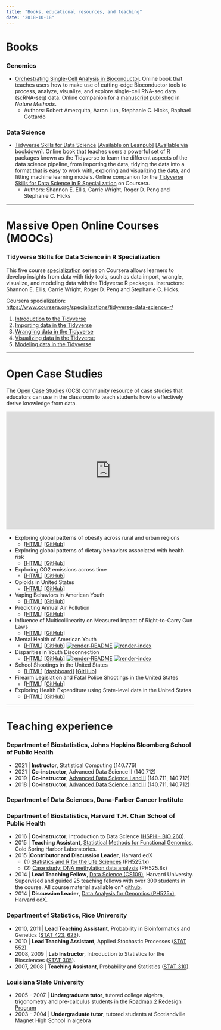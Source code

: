 ```yaml
---
title: "Books, educational resources, and teaching"
date: "2018-10-18"
---
```


# Books


### Genomics 

- [Orchestrating Single-Cell Analysis in Bioconductor](http://bioconductor.org/books/release/OSCA/). Online book that teaches users how to make use of cutting-edge Bioconductor tools to process, analyze, visualize, and explore single-cell RNA-seq data (scRNA-seq) data. Online companion for a [manuscript published](https://doi.org/10.1038/s41592-019-0654-x) in _Nature Methods_.
  - Authors: Robert Amezquita, Aaron Lun, Stephanie C. Hicks, Raphael Gottardo


### Data Science 

- [Tidyverse Skills for Data Science](https://jhudatascience.org/tidyversecourse) [[Available on Leanpub](https://leanpub.com/tidyverseskillsdatascience)] [[Available via bookdown](https://jhudatascience.org/tidyversecourse)]. Online book that teaches users a powerful set of R packages known as the Tidyverse to learn the different aspects of the data science pipeline, from importing the data, tidying the data into a format that is easy to work with, exploring and visualizing the data, and fitting machine learning models. Online companion for the [Tidyverse Skills for Data Science in R Specialization](https://www.coursera.org/specializations/tidyverse-data-science-r/) on Coursera.
  - Authors: Shannon E. Ellis, Carrie Wright, Roger D. Peng and Stephanie C. Hicks

--- 

# Massive Open Online Courses (MOOCs)

### Tidyverse Skills for Data Science in R Specialization

This five course [specialization](https://www.coursera.org/specializations/tidyverse-data-science-r/) series on Coursera allows learners to develop insights from data with tidy tools, such as data import, wrangle, visualize, and modeling data with the Tidyverse R packages. Instructors: Shannon E. Ellis, Carrie Wright, Roger D. Peng and Stephanie C. Hicks. 

Coursera specialization: https://www.coursera.org/specializations/tidyverse-data-science-r/

1. [Introduction to the Tidyverse](https://www.coursera.org/learn/tidyverse)
2. [Importing data in the Tidyverse](https://www.coursera.org/learn/tidyverse-importing-data)
3. [Wrangling data in the Tidyverse](https://www.coursera.org/learn/tidyverse-data-wrangling)
4. [Visualizing data in the Tidyverse](https://www.coursera.org/learn/tidyverse-visualize-data)
5. [Modeling data in the Tidyverse](https://www.coursera.org/learn/tidyverse-modelling-data)

--- 

# Open Case Studies

The [Open Case Studies](https://www.opencasestudies.org) (OCS) community resource of case studies that educators can use in the classroom to teach students how to effectively derive knowledge from data. 

<p align="center"><iframe width="560" height="315" src="https://www.youtube.com/embed/DgzBSOY5Yc8" frameborder="0" allowfullscreen></iframe></p>

- Exploring global patterns of obesity across rural and urban regions 
  - [[HTML](https://www.opencasestudies.org/ocs-bp-rural-and-urban-obesity)] [[GitHub](https://github.com/opencasestudies/ocs-bp-rural-and-urban-obesity)]
- Exploring global patterns of dietary behaviors associated with health risk 
  - [[HTML](https://www.opencasestudies.org/ocs-bp-diet)] [[GitHub](https://github.com/opencasestudies/)]
- Exploring CO2 emissions across time 
  - [[HTML](https://www.opencasestudies.org/ocs-bp-co2-emissions)] [[GitHub](https://github.com/opencasestudies/ocs-bp-co2-emissions)]
- Opioids in United States 
  - [[HTML](https://www.opencasestudies.org/ocs-bp-opioid-rural-urban)] [[GitHub](https://github.com/opencasestudies/ocs-bp-opioid-rural-urban)]
- Vaping Behaviors in American Youth 
  - [[HTML](https://www.opencasestudies.org/ocs-bp-vaping-case-study)] [[GitHub](https://github.com/opencasestudies/ocs-bp-vaping-case-study)]
- Predicting Annual Air Pollution 
  - [[HTML](https://www.opencasestudies.org/ocs-bp-air-pollution)] [[GitHub](https://github.com/opencasestudies/ocs-bp-air-pollution)]
- Influence of Multicollinearity on Measured Impact of Right-to-Carry Gun Laws 
  - [[HTML](https://www.opencasestudies.org/ocs-bp-RTC-analysis)] [[GitHub](https://github.com/opencasestudies/ocs-bp-RTC-analysis)]
- Mental Health of American Youth 
  - [[HTML](https://www.opencasestudies.org/ocs-bp-youth-mental-health)] [[GitHub](https://github.com/opencasestudies/ocs-bp-youth-mental-health)] [![render-README](https://github.com/opencasestudies/ocs-bp-youth-mental-health/workflows/render-README/badge.svg)](https://github.com/opencasestudies/ocs-bp-youth-mental-health/actions)
[![render-index](https://github.com/opencasestudies/ocs-bp-youth-mental-health/workflows/render-index/badge.svg)](https://github.com/opencasestudies/ocs-bp-youth-mental-health/actions)
- Disparities in Youth Disconnection  
  - [[HTML](https://www.opencasestudies.org/ocs-bp-youth-disconnection)] [[GitHub](https://github.com/opencasestudies/ocs-bp-youth-disconnection)] [![render-README](https://github.com/opencasestudies/ocs-bp-youth-disconnection/workflows/render-README/badge.svg)](https://github.com/opencasestudies/ocs-bp-youth-disconnection/actions) [![render-index](https://github.com/opencasestudies/ocs-bp-youth-disconnection/workflows/render-index/badge.svg)](https://github.com/opencasestudies/ocs-bp-youth-disconnection/actions)
- School Shootings in the United States 
  - [[HTML](https://www.opencasestudies.org/ocs-bp-school-shootings-dashboard)] [[dashboard](https://rsconnect.biostat.jhsph.edu/ocs-bp-school-shootings-dashboard)] [[GitHub](https://github.com/opencasestudies/ocs-bp-school-shootings-dashboard)]
- Firearm Legislation and Fatal Police Shootings in the United States
  - [[HTML](https://www.opencasestudies.org/ocs-police-shootings-firearm-legislation)] [[GitHub](https://github.com/opencasestudies/ocs-police-shootings-firearm-legislation)]   
- Exploring Health Expenditure using State-level data in the United States
  - [[HTML](https://www.opencasestudies.org/ocs-healthexpenditure)] [[GitHub](https://github.com/opencasestudies/ocs-healthexpenditure)] 


---

# Teaching experience

### Department of Biostatistics, Johns Hopkins Bloomberg School of Public Health

* 2021 | **Instructor**, Statistical Computing (140.776)
* 2021 | **Co-instructor**, Advanced Data Science II (140.712)
* 2019 | **Co-instructor**, [Advanced Data Science I and II](https://jhu-advdatasci.github.io/2019/) (140.711, 140.712)
* 2018 | **Co-instructor**, [Advanced Data Science I and II](https://jhu-advdatasci.github.io/2018/) (140.711, 140.712)

### Department of Data Sciences, Dana-Farber Cancer Institute
### Department of Biostatistics, Harvard T.H. Chan School of Public Health

* 2016 | **Co-instructor**, Introduction to Data Science ([HSPH - BIO 260](http://datasciencelabs.github.io/)).
* 2015 | **Teaching Assistant**, [Statistical Methods for Functional Genomics](http://meetings.cshl.edu/courses.aspx?course=c-data&year=15), Cold Spring Harbor Laboratories.
* 2015 |**Contributor and Discussion Leader**, Harvard edX
  * (1) [Statistics and R for the Life Sciences](https://courses.edx.org/courses/HarvardX/PH525.1x/1T2015/info) (PH525.1x)
  * (2) [Case study: DNA methylation data analysis](https://courses.edx.org/courses/HarvardX/PH525.8x/1T2015/info) (PH525.8x)
* 2014 | **Lead Teaching Fellow**, [Data Science (CS109)](http://cs109.github.io/2014/), Harvard University. Supervised and guided 25 teaching fellows with over 300 students in the course. All course material available on* [github](https://github.com/cs109/2014). 
* 2014 | **Discussion Leader**, [Data Analysis for Genomics (PH525x)](http://genomicsclass.github.io/book/), Harvard edX.

### Department of Statistics, Rice University 

* 2010, 2011 | **Lead Teaching Assistant**, Probability in Bioinformatics and Genetics ([STAT 423, 623](http://statistics.rice.edu/feed/CoursesDisplay.aspx?CID=471)).
* 2010 | **Lead Teaching Assistant**, Applied Stochastic Processes ([STAT 552](http://statistics.rice.edu/feed/CoursesDisplay.aspx?CID=444)).
* 2008, 2009 | **Lab Instructor**, Introduction to Statistics for the Biosciences ([STAT 305](http://statistics.rice.edu/feed/CoursesDisplay.aspx?CID=373)).
* 2007, 2008 | **Teaching Assistant**, Probability and Statistics ([STAT 310](http://statistics.rice.edu/feed/CoursesDisplay.aspx?CID=376)). 

### Louisiana State University 

* 2005 - 2007 | **Undergraduate tutor**, tutored college algebra, trigonometry and pre-calculus students in the [Roadmap 2 Redesign Program](https://www.math.lsu.edu/dept/courses/1021/Redesign)
* 2003 - 2004 | **Undergraduate tutor**, tutored students at Scotlandville Magnet High School in algebra
